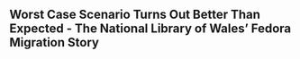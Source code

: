 ## Worst Case Scenario Turns Out Better Than Expected - The National Library of Wales’ Fedora Migration Story
